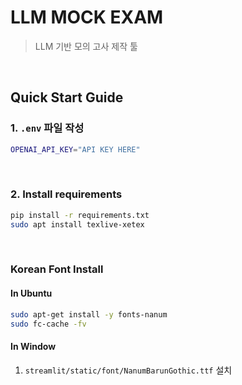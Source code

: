 # LLM MOCK EXAM
> LLM 기반 모의 고사 제작 툴

<br>

## Quick Start Guide
### 1. ```.env``` 파일 작성
```bash
OPENAI_API_KEY="API KEY HERE"
```

<br>

### 2. Install requirements
```bash
pip install -r requirements.txt
sudo apt install texlive-xetex
```

<br>

### Korean Font Install
#### In Ubuntu
```bash
sudo apt-get install -y fonts-nanum
sudo fc-cache -fv
```

#### In Window
1. ```streamlit/static/font/NanumBarunGothic.ttf``` 설치
<br>